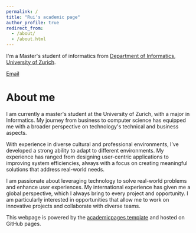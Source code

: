 ```yaml
---
permalink: /
title: "Rui's academic page"
author_profile: true
redirect_from: 
  - /about/
  - /about.html
---
```

I'm a Master's student of informatics from [Department of Informatics](https://www.ifi.uzh.ch/en.html), [University of Zurich](https://www.uzh.ch/cmsssl/en.html/).

[Email](mailto:rui.song@uzh.ch)                      


About me
======
I am currently a master's student at the University of Zurich, with a major in Informatics. My journey from business to computer science has equipped me with a broader perspective on technology's technical and business aspects.

With experience in diverse cultural and professional environments, I’ve developed a strong ability to adapt to different environments. My experience has ranged from designing user-centric applications to improving system efficiencies, always with a focus on creating meaningful solutions that address real-world needs.

I am passionate about leveraging technology to solve real-world problems and enhance user experiences. My international experience has given me a global perspective, which I always bring to every project and opportunity. I am particularly interested in opportunities that allow me to work on innovative projects and collaborate with diverse teams.

This webpage is powered by the [academicpages template](https://github.com/academicpages/academicpages.github.io) and hosted on GitHub pages.